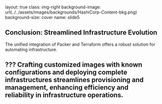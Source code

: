 layout: true
class: img-right
background-image: url(../../assets/images/backgrounds/HashiCorp-Content-bkg.png)
background-size: cover
name: slide5

## Conclusion: Streamlined Infrastructure Evolution

The unified integration of Packer and Terraform offers a robust solution for automating infrastructure. 

???
Crafting customized images with known configurations and deploying complete infrastructures streamlines provisioning and management, enhancing efficiency and reliability in infrastructure operations.
---
